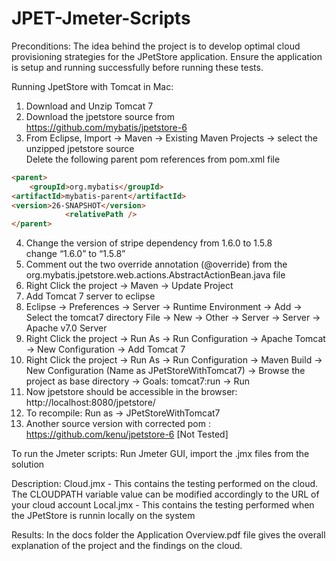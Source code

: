 # JPET-Jmeter-Scripts
Preconditions:
The idea behind the project is to develop optimal cloud provisioning strategies for the JPetStore application. Ensure the application is
setup and running successfully before running these tests. 

Running JpetStore with Tomcat in Mac:  
 
1. Download and Unzip Tomcat 7  
2. Download the jpetstore source from https://github.com/mybatis/jpetstore-6  
3. From Eclipse, Import -> Maven -> Existing Maven Projects -> select the unzipped jpetstore source  
Delete the following parent pom references from pom.xml file  
```html 
<parent>  
 	<groupId>org.mybatis</groupId>  
<artifactId>mybatis-parent</artifactId>  
<version>26-SNAPSHOT</version>  
 			<relativePath />  
</parent>   
```
4. Change the version of stripe dependency from 1.6.0 to 1.5.8  
 change “<version>1.6.0</version>” to “<version>1.5.8</version>”  
5. Comment out the two override annotation (@override) from the org.mybatis.jpetstore.web.actions.AbstractActionBean.java file  
6. Right Click the project -> Maven -> Update Project
7. Add Tomcat 7 server to eclipse
8. Eclipse -> Preferences -> Server -> Runtime Environment -> Add -> Select the tomcat7 directory
File -> New -> Other -> Server -> Server -> Apache v7.0 Server
9. Right Click the project -> Run As -> Run Configuration -> Apache Tomcat -> New Configuration -> Add Tomcat 7
10. Right Click the project -> Run As -> Run Configuration -> Maven Build -> New Configuration (Name as JPetStoreWithTomcat7) -> Browse the project as base directory ->  Goals: tomcat7:run -> Run
11. Now jpetstore should be accessible in the browser: http://localhost:8080/jpetstore/
12. To recompile:  Run as -> JPetStoreWithTomcat7
13. Another source version with corrected pom : https://github.com/kenu/jpetstore-6 [Not Tested]

To run the Jmeter scripts:
Run Jmeter GUI, import the .jmx files from the solution

Description:
Cloud.jmx - This contains the testing performed on the cloud. The CLOUDPATH variable value can be modified accordingly to the URL of your cloud account
Local.jmx - This contains the testing performed when the JPetStore is runnin locally on the system

Results: 
In the docs folder the Application Overview.pdf file gives the overall explanation of the project and the findings on the cloud.

